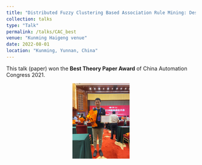 ```yaml
---
title: "Distributed Fuzzy Clustering Based Association Rule Mining: Design, Deployment and Implementation"
collection: talks
type: "Talk"
permalink: /talks/CAC_best
venue: "Kunming Haigeng venue"
date: 2022-08-01
location: "Kunming, Yunnan, China"
---
```


This talk (paper) won the **Best Theory Paper Award** of China Automation Congress 2021.

<div align=center><img src="../images/CAC.png" width=30%></div>

